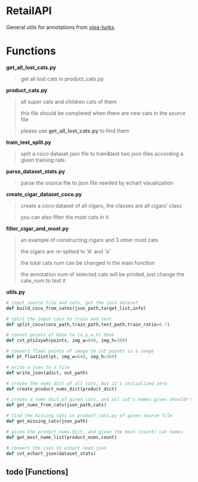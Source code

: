 # RetailAPI

General utils for annotations from [vipa-turks](https://github.com/Shuai-Xie/vipa-turks).

# Functions 

**get_all_lost_cats.py**

> get all lost cats in product_cats.py

**product_cats.py**

> all super cats and children cats of them
>
> this file should be completed when there are new cats in the source file
>
> please use **get_all_lost_cats.py** to find them

**train_test_split.py**

> split a coco dataset json file to train&test two json files according a given training rate.

**parse_dataset_stats.py** 

> parse the source file to json file needed by echart visualization 

**create_cigar_dataset_coco.py**

> create  a coco dataset of all cigars, the classes are all cigars' class

> you can also filter the most cats in it

**filter_cigar_and_most.py**

> an example of constructing cigars and 3 other most cats
>
> the cigars are re-splited to 'A' and 'a'
>
> the total cats num can be changed in the main function
>
> the annotation num of selected cats will be printed, just change the cate_num to test it

**utils.py**

```python
# input source file and cats, get the coco dataset
def build_coco_from_cates(json_path,target_list,info)

# split the input coco to train and test
def split_coco(coco_path,train_path,test_path,train_ratio=0.7)

# convet points of bbox to (x,y,w,h) bbox
def cvt_pts2xywh(points, img_w=640, img_h=360)

# convert float points of image to int points in a image
def pt_float2int(pt, img_w=640, img_h=360)

# write a json to a file
def write_json(adict, out_path)

# create the nums dict of all cats, but it's initialized zero
def create_product_nums_dict(product_dict)

# create a nums dict of given cats, and all cat's names given shouldn't be modified
def get_nums_from_cats(json_path,cats)

# find the missing cats in product_cats.py of given source file
def get_missing_cats(json_path)

# given the product_nums dict, and given the most (count) cat names
def get_most_name_list(product_nums,count)

# convert the json to echart need json
def cvt_echart_json(dataset_stats)
```


## todo [Functions]